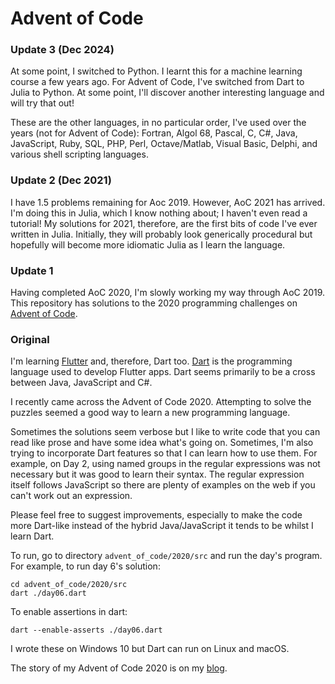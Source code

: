 # Advent of Code


### Update 3 (Dec 2024)

At some point, I switched to Python. I learnt this for a machine learning course a few years ago. 
For Advent of Code, I've switched from Dart to Julia to Python. At some point, I'll discover another interesting language and will try that out!

These are the other languages, in no particular order, I've used over the years (not for Advent of Code): Fortran, Algol 68, Pascal, C, C#, Java, JavaScript, Ruby, SQL, PHP, Perl, Octave/Matlab, Visual Basic, Delphi, and various shell scripting languages.

### Update 2 (Dec 2021)

I have 1.5 problems remaining for Aoc 2019. However, AoC 2021 has arrived. I'm doing this in Julia, which I know nothing about; I haven't even read a tutorial! My solutions for 2021, therefore, are the first bits of code I've ever written in Julia. Initially, they will probably look generically procedural but hopefully will become more idiomatic Julia as I learn the language.

### Update 1

Having completed AoC 2020, I'm slowly working my way through AoC 2019.
This repository has solutions to the 2020 programming challenges on [Advent of Code](https://adventofcode.com). 

### Original

I'm learning [Flutter](https://api.flutter.dev/index.html) and, therefore, Dart too. [Dart](https://dart.dev/) is the programming language used to develop Flutter apps. Dart seems primarily to be a cross between Java, JavaScript and C#.

I recently came across the Advent of Code 2020. Attempting to solve the puzzles seemed a good way to learn a new programming language.

Sometimes the solutions seem verbose but I like to write code that you can read like prose and have some idea what's going on. Sometimes, I'm also trying to incorporate Dart features so that I can learn how to use them. For example, on Day 2, using named groups in the regular expressions was not necessary but it was good to learn their syntax. The regular expression itself follows JavaScript so there are plenty of examples on the web if you can't work out an expression.

Please feel free to suggest improvements, especially to make the code more Dart-like instead of the hybrid Java/JavaScript it tends to be whilst I learn Dart.

To run, go to directory `advent_of_code/2020/src` and run the day's program. For example, to run day 6's solution:
```
cd advent_of_code/2020/src
dart ./day06.dart
```

To enable assertions in dart:

```
dart --enable-asserts ./day06.dart
```

I wrote these on Windows 10 but Dart can run on Linux and macOS.

The story of my Advent of Code 2020 is on my [blog](https://prafulkapadia.com/2021/01/05/advent-of-code-2020/).


